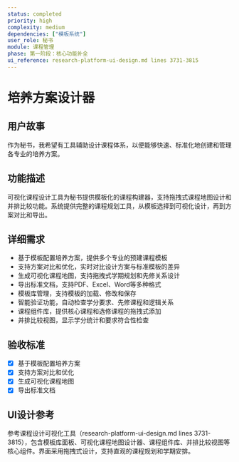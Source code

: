 ```yaml
---
status: completed
priority: high
complexity: medium
dependencies: ["模板系统"]
user_role: 秘书
module: 课程管理
phase: 第一阶段：核心功能补全
ui_reference: research-platform-ui-design.md lines 3731-3815
---
```


# 培养方案设计器

## 用户故事
作为秘书，我希望有工具辅助设计课程体系，以便能够快速、标准化地创建和管理各专业的培养方案。

## 功能描述
可视化课程设计工具为秘书提供模板化的课程构建器，支持拖拽式课程地图设计和并排比较功能。系统提供完整的课程规划工具，从模板选择到可视化设计，再到方案对比和导出。

## 详细需求
- 基于模板配置培养方案，提供多个专业的预建课程模板
- 支持方案对比和优化，实时对比设计方案与标准模板的差异
- 生成可视化课程地图，支持拖拽式学期规划和先修关系设计
- 导出标准文档，支持PDF、Excel、Word等多种格式
- 模板库管理，支持模板的加载、修改和保存
- 智能验证功能，自动检查学分要求、先修课程和逻辑关系
- 课程组件库，提供核心课程和选修课程的拖拽式添加
- 并排比较视图，显示学分统计和要求符合性检查

## 验收标准
- [x] 基于模板配置培养方案
- [x] 支持方案对比和优化
- [x] 生成可视化课程地图
- [x] 导出标准文档

## UI设计参考
参考课程设计可视化工具（research-platform-ui-design.md lines 3731-3815），包含模板库面板、可视化课程地图设计器、课程组件库、并排比较视图等核心组件。界面采用拖拽式设计，支持直观的课程规划和学期安排。